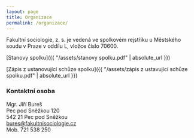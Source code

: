 ```yaml
---
layout: page
title: Organizace
permalink: /organizace/
---
```


Fakultní sociologie, z. s. je vedená ve spolkovém rejstříku u Městského soudu v Praze v oddílu L, vložce číslo 70600.

[Stanovy spolku]({{ "/assets/stanovy spolku.pdf" | absolute_url }})

[Zápis z ustanovující schůze spolku]({{ "/assets/zápis z ustavující schůze spolku.pdf" | absolute_url }})

### Kontaktní osoba

Mgr. Jiří Bureš</br>
Pec pod Sněžkou 120</br>
542 21 Pec pod Sněžkou</br>
bures@fakultnisociologie.cz</br>
Mob. 721 538 250


